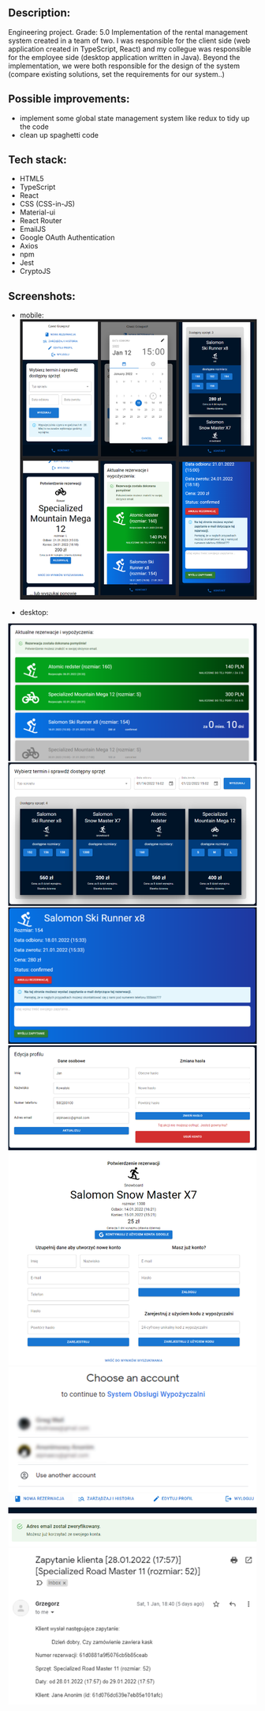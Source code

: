 ## Description: 

Engineering project. Grade: 5.0
Implementation of the rental management system created in a team of two. I was responsible for the client side (web application created in TypeScript, React) and my collegue was responsible for the employee side (desktop application written in Java). Beyond the implementation, we were both responsible for the design of the system (compare existing solutions, set the requirements for our system..)

## Possible improvements:

- implement some global state management system like redux to tidy up the code
- clean up spaghetti code

## Tech stack:

- HTML5
- TypeScript
- React
- CSS (CSS-in-JS)
- Material-ui
- React Router
- EmailJS
- Google OAuth Authentication
- Axios
- npm
- Jest
- CryptoJS

## Screenshots:

- mobile:
  ![responsible](/readme_images/responsible.png "Responsible screenshots")

- desktop:

![responsible](/readme_images/overview.png "Responsible screenshots")
![responsible](/readme_images/reservations.png "Responsible screenshots")
![responsible](/readme_images/reservation.png "Responsible screenshots")
![responsible](/readme_images/profile.png "Responsible screenshots")
![responsible](/readme_images/login.png "Responsible screenshots")
![responsible](/readme_images/google-login.png "Responsible screenshots")
![responsible](/readme_images/email-verification.png "Responsible screenshots")
![responsible](/readme_images/email-requests.png "Responsible screenshots")
